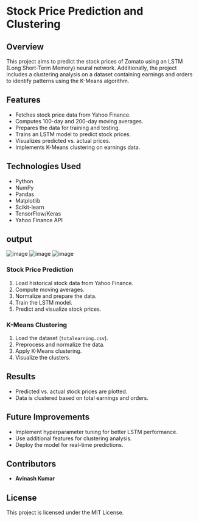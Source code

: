 # Stock Price Prediction and Clustering

## Overview
This project aims to predict the stock prices of Zomato using an LSTM (Long Short-Term Memory) neural network. Additionally, the project includes a clustering analysis on a dataset containing earnings and orders to identify patterns using the K-Means algorithm.

## Features
- Fetches stock price data from Yahoo Finance.
- Computes 100-day and 200-day moving averages.
- Prepares the data for training and testing.
- Trains an LSTM model to predict stock prices.
- Visualizes predicted vs. actual prices.
- Implements K-Means clustering on earnings data.

## Technologies Used
- Python
- NumPy
- Pandas
- Matplotlib
- Scikit-learn
- TensorFlow/Keras
- Yahoo Finance API

## output
![image](https://github.com/user-attachments/assets/46442058-e8bf-4dcf-b602-d78e25cac589)
![image](https://github.com/user-attachments/assets/216bb07c-e38c-45c0-be3e-ceacbc6960f6)
![image](https://github.com/user-attachments/assets/f82258da-501a-4334-99a7-b9ec17ee8ef4)



### Stock Price Prediction
1. Load historical stock data from Yahoo Finance.
2. Compute moving averages.
3. Normalize and prepare the data.
4. Train the LSTM model.
5. Predict and visualize stock prices.

### K-Means Clustering
1. Load the dataset (`totalearning.csv`).
2. Preprocess and normalize the data.
3. Apply K-Means clustering.
4. Visualize the clusters.

## Results
- Predicted vs. actual stock prices are plotted.
- Data is clustered based on total earnings and orders.

## Future Improvements
- Implement hyperparameter tuning for better LSTM performance.
- Use additional features for clustering analysis.
- Deploy the model for real-time predictions.

## Contributors
- **Avinash Kumar**

## License
This project is licensed under the MIT License.

